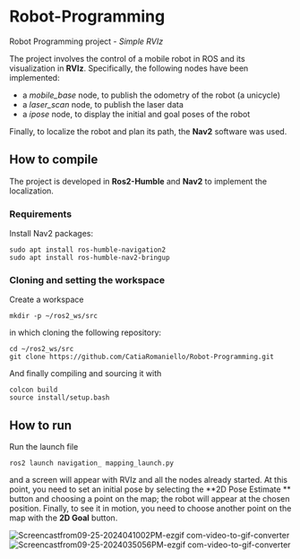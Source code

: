 # Robot-Programming
Robot Programming project - *Simple RVIz*

The project involves the control of a mobile robot in ROS and its visualization in **RVIz**.
Specifically, the following nodes have been implemented:
- a *mobile_base* node, to publish the odometry of the robot (a unicycle)
- a *laser_scan* node, to publish the laser data
- a *ipose* node, to display the initial and goal poses of the robot

Finally, to localize the robot and plan its path, the **Nav2** software was used.

## How to compile
The project is developed in **Ros2-Humble** and **Nav2** to implement the localization.

### Requirements

Install Nav2 packages:
```
sudo apt install ros-humble-navigation2
sudo apt install ros-humble-nav2-bringup
```
### Cloning and setting the workspace
Create a workspace
```
mkdir -p ~/ros2_ws/src
```
in which cloning the following repository:
```
cd ~/ros2_ws/src
git clone https://github.com/CatiaRomaniello/Robot-Programming.git
```
And finally compiling and sourcing it with
```
colcon build
source install/setup.bash
```
## How to run
Run the launch file 
```
ros2 launch navigation_ mapping_launch.py 
```
and a screen will appear with RVIz and all the nodes already started.
At this point, you need to set an initial pose by selecting the **2D Pose Estimate
** button and choosing a point on the map; 
the robot will appear at the chosen position. 
Finally, to see it in motion, you need to choose another point on the map with the **2D Goal** button.

![Screencastfrom09-25-2024041002PM-ezgif com-video-to-gif-converter](https://github.com/user-attachments/assets/e8f37cb4-d2f6-4693-bb80-34cfed3317fb)
![Screencastfrom09-25-2024035056PM-ezgif com-video-to-gif-converter](https://github.com/user-attachments/assets/149ab249-df49-4669-9b9e-43db3fff370e)
